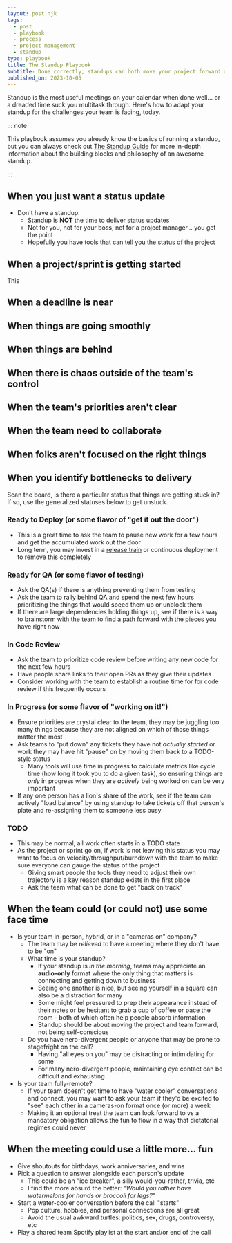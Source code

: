 ```yaml
---
layout: post.njk
tags:
  - post
  - playbook
  - process
  - project management
  - standup
type: playbook
title: The Standup Playbook
subtitle: Done correctly, standups can both move your project forward and be a daily opportunity for your team to connect and celebrate
published_on: 2023-10-05
---
```


Standup is the most useful meetings on your calendar when done well... or a
dreaded time suck you multitask through. Here's how to adapt your standup for
the challenges your team is facing, today.

::: note

This playbook assumes you already know the basics of running a standup, but you
can always check out [The Standup Guide](/) for more in-depth information about
the building blocks and philosophy of an awesome standup.

:::

## When you just want a status update

- Don't have a standup.
  - Standup is **NOT** the time to deliver status updates
  - Not for you, not for your boss, not for a project manager... you get the
    point
  - Hopefully you have tools that can tell you the status of the project

## When a project/sprint is getting started

This

## When a deadline is near

## When things are going smoothly

## When things are behind

## When there is chaos outside of the team's control

## When the team's priorities aren't clear

## When the team need to collaborate

## When folks aren't focused on the right things

## When you identify bottlenecks to delivery

Scan the board, is there a particular status that things are getting stuck in?
If so, use the generalized statuses below to get unstuck.

### Ready to Deploy (or some flavor of "get it out the door")

- This is a great time to ask the team to pause new work for a few hours and get
  the accumulated work out the door
- Long term, you may invest in a [release train](/) or continuous deployment to
  remove this completely

### Ready for QA (or some flavor of testing)

- Ask the QA(s) if there is anything preventing them from testing
- Ask the team to rally behind QA and spend the next few hours prioritizing the
  things that would speed them up or unblock them
- If there are large dependencies holding things up, see if there is a way to
  brainstorm with the team to find a path forward with the pieces you have right
  now

### In Code Review

- Ask the team to prioritize code review before writing any new code for the
  next few hours
- Have people share links to their open PRs as they give their updates
- Consider working with the team to establish a routine time for for code review
  if this frequently occurs

### In Progress (or some flavor of "working on it!")

- Ensure priorities are crystal clear to the team, they may be juggling too many
  things because they are not aligned on which of those things matter the most
- Ask teams to "put down" any tickets they have not _actually started_ or work
  they may have hit "pause" on by moving them back to a TODO-style status
  - Many tools will use time in progress to calculate metrics like cycle time
    (how long it took you to do a given task), so ensuring things are _only_ in
    progress when they are _actively_ being worked on can be very important
- If any one person has a lion's share of the work, see if the team can actively
  "load balance" by using standup to take tickets off that person's plate and
  re-assigning them to someone less busy

### TODO

- This may be normal, all work often starts in a TODO state
- As the project or sprint go on, if work is not leaving this status you may
  want to focus on velocity/throughput/burndown with the team to make sure
  everyone can gauge the status of the project
  - Giving smart people the tools they need to adjust their own trajectory is a
    key reason standup exists in the first place
  - Ask the team what can be done to get "back on track"

## When the team could (or could not) use some face time

- Is your team in-person, hybrid, or in a "cameras on" company?
  - The team may be _relieved_ to have a meeting where they don't have to be
    "on"
  - What time is your standup?
    - If your standup is _in the morning_, teams may appreciate an
      **audio-only** format where the only thing that matters is connecting and
      getting down to business
    - Seeing one another is nice, but seeing yourself in a square can also be a
      distraction for many
    - Some might feel pressured to prep their appearance instead of their notes
      or be hesitant to grab a cup of coffee or pace the room - both of which
      often help people absorb information
    - Standup should be about moving the project and team forward, not being
      self-conscious
  - Do you have nero-divergent people or anyone that may be prone to stagefright
    on the call?
    - Having "all eyes on you" may be distracting or intimidating for some
    - For many nero-divergent people, maintaining eye contact can be difficult
      and exhausting
- Is your team fully-remote?
  - If your team doesn't get time to have "water cooler" conversations and
    connect, you may want to ask your team if they'd be excited to "see" each
    other in a cameras-on format once (or more) a week
  - Making it an optional treat the team can look forward to vs a mandatory
    obligation allows the fun to flow in a way that dictatorial regimes could
    never

## When the meeting could use a little more... fun

- Give shoutouts for birthdays, work anniversaries, and wins
- Pick a question to answer alongside each person's update
  - This could be an "ice breaker", a silly would-you-rather, trivia, etc
  - I find the more absurd the better: _"Would you rather have watermelons for
    hands or broccoli for legs?"_
- Start a water-cooler conversation before the call "starts"
  - Pop culture, hobbies, and personal connections are all great
  - Avoid the usual awkward turtles: politics, sex, drugs, controversy, etc
- Play a shared team Spotify playlist at the start and/or end of the call

